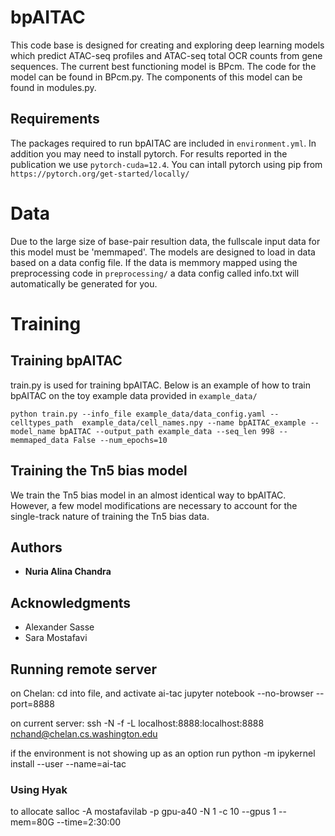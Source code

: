 # bpAITAC

This code base is designed for creating and exploring deep learning models which predict ATAC-seq profiles and ATAC-seq total OCR counts from gene sequences. The current best functioning model is BPcm. The code for the model can be found in BPcm.py. The components of this model can be found in modules.py. 

## Requirements
The packages required to run bpAITAC are included in `environment.yml`. In addition you may need to install pytorch. For results reported in the publication we use `pytorch-cuda=12.4`. You can intall pytorch using pip from `https://pytorch.org/get-started/locally/` 

# Data
Due to the large size of base-pair resultion data, the fullscale input data for this model must be 'memmaped'.  The models are designed to load in data based on a data config file. If the data is memmory mapped using the preprocessing code in `preprocessing/` a data config called info.txt will automatically be generated for you. 

# Training

## Training bpAITAC

train.py is used for training bpAITAC. Below is an example of how to train bpAITAC on the toy example data provided in `example_data/`

`python train.py --info_file example_data/data_config.yaml --celltypes_path  example_data/cell_names.npy --name bpAITAC_example --model_name bpAITAC --output_path example_data --seq_len 998 --memmaped_data False --num_epochs=10`


## Training the Tn5 bias model
We train the Tn5 bias model in an almost identical way to bpAITAC. However, a few model modifications are necessary to account for the single-track nature of training the Tn5 bias data. 


## Authors

* **Nuria Alina Chandra** 


## Acknowledgments

* Alexander Sasse 
* Sara Mostafavi


## Running remote server
on Chelan:
cd into file, and activate ai-tac
jupyter notebook --no-browser --port=8888

on current server:
ssh -N -f -L localhost:8888:localhost:8888 nchand@chelan.cs.washington.edu

if the environment is not showing up as an option run
python -m ipykernel install --user --name=ai-tac
### Using Hyak
to allocate 
 salloc -A mostafavilab -p gpu-a40 -N 1 -c 10 --gpus 1 --mem=80G --time=2:30:00